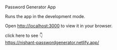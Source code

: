 Password Generator App

Runs the app in the development mode.

Open [http://localhost:3000](http://localhost:3000) to view it in your browser.

click here to see 👇
<br>
https://nishant-passwordgenerator.netlify.app/

